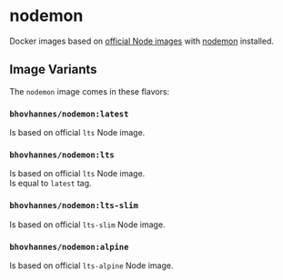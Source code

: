 # nodemon

Docker images based on [official Node images](https://hub.docker.com/_/node) with [nodemon](https://github.com/remy/nodemon) installed.

## Image Variants

The `nodemon` image comes in these flavors: 

### `bhovhannes/nodemon:latest`
Is based on official `lts` Node image.

### `bhovhannes/nodemon:lts`
Is based on official `lts` Node image.  
Is equal to `latest` tag.

### `bhovhannes/nodemon:lts-slim`
Is based on official `lts-slim` Node image.

### `bhovhannes/nodemon:alpine`
Is based on official `lts-alpine` Node image.
